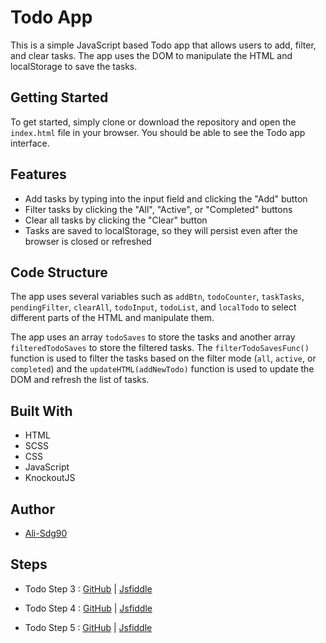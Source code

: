 <h1>Todo App</h1>
<p>
    This is a simple JavaScript based Todo app that allows users to add, filter,
    and clear tasks. The app uses the DOM to manipulate the HTML and
    localStorage to save the tasks.
</p>
<h2>Getting Started</h2>
<p>
    To get started, simply clone or download the repository and open the
    <code>index.html</code> file in your browser. You should be able to see the
    Todo app interface.
</p>
<h2>Features</h2>
<ul>
    <li>
        Add tasks by typing into the input field and clicking the "Add" button
    </li>
    <li>
        Filter tasks by clicking the "All", "Active", or "Completed" buttons
    </li>
    <li>Clear all tasks by clicking the "Clear" button</li>
    <li>
        Tasks are saved to localStorage, so they will persist even after the
        browser is closed or refreshed
    </li>
</ul>
<h2>Code Structure</h2>
<p>
    The app uses several variables such as <code>addBtn</code>,
    <code>todoCounter</code>, <code>taskTasks</code>,
    <code>pendingFilter</code>, <code>clearAll</code>, <code>todoInput</code>,
    <code>todoList</code>, and <code>localTodo</code> to select different parts
    of the HTML and manipulate them.
</p>
<p>
    The app uses an array <code>todoSaves</code> to store the tasks and another
    array <code>filteredTodoSaves</code> to store the filtered tasks. The
    <code>filterTodoSavesFunc()</code> function is used to filter the tasks
    based on the filter mode (<code>all</code>, <code>active</code>, or
    <code>completed</code>) and the <code>updateHTML(addNewTodo)</code> function
    is used to update the DOM and refresh the list of tasks.
</p>
<h2>Built With</h2>
<ul>
    <li>HTML</li>
    <li>SCSS</li>
    <li>CSS</li>
    <li>JavaScript</li>
    <li>KnockoutJS</li>
</ul>
<h2>Author</h2>
<ul>
    <li><a href="https://github.com/Ali-Sdg90" target="_new">Ali-Sdg90</a></li>
</ul>
<h2>Steps</h2>
<ul>
    <li>
        <p>
            Todo Step 3 :
            <a
                href="https://github.com/Ali-Sdg90/Todo-App/tree/2471d1bfbd34de78b451684a90d3c6db4ac20350"
                target="_new"
                >GitHub</a
            >
            |
            <a href="https://jsfiddle.net/Ali_Sdg90/v60okbum/" target="_new"
                >Jsfiddle</a
            >
        </p>
    </li>
    <li>
        <p>
            Todo Step 4 :
            <a
                href="https://github.com/Ali-Sdg90/Todo-App/tree/1ba75aa5ab8cb51396f7a46678a6b9791e9a0f14"
                target="_new"
                >GitHub</a
            >
            |
            <a href="https://jsfiddle.net/Ali_Sdg90/k4Lwxare/" target="_new"
                >Jsfiddle</a
            >
        </p>
    </li>
    <li>
        <p>
            Todo Step 5 :
            <a
                href="https://github.com/Ali-Sdg90/Todo-App/tree/543a742de6327389adffd28ab8a93fe58f8ec82e"
                target="_new"
                >GitHub</a
            >
            |
            <a href="https://jsfiddle.net/Ali_Sdg90/v7nac15g/4/" target="_new"
                >Jsfiddle</a
            >
        </p>
    </li>
</ul>
